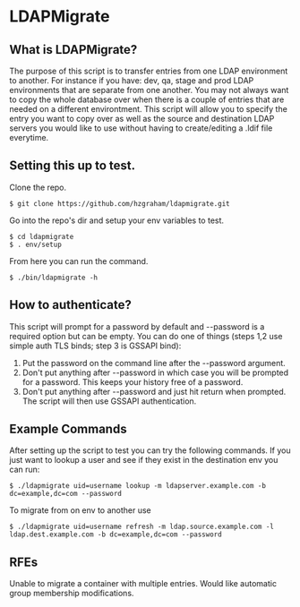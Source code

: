 # LDAPMigrate

## What is LDAPMigrate?

The purpose of this script is to transfer entries from one LDAP environment to another.
For instance if you have: dev, qa, stage and prod LDAP environments that are separate from one another.
You may not always want to copy the whole database over when there is a couple of entries that are needed on a different environtment.
This script will allow you to specify the entry you want to copy over as well as the source and destination LDAP servers you would like to use without having to create/editing a .ldif file everytime.

## Setting this up to test.

Clone the repo.

    $ git clone https://github.com/hzgraham/ldapmigrate.git

Go into the repo's dir and setup your env variables to test.

    $ cd ldapmigrate
    $ . env/setup

From here you can run the command.

    $ ./bin/ldapmigrate -h

## How to authenticate?

This script will prompt for a password by default and --password is a required option but can be empty.
You can do one of things (steps 1,2 use simple auth TLS binds; step 3 is GSSAPI bind):

1. Put the password on the command line after the --password argument.
2. Don't put anything after --password in which case you will be prompted for a password. This keeps your history free of a password.
3. Don't put anything after --password and just hit return when prompted. The script will then use GSSAPI authentication.

## Example Commands

After setting up the script to test you can try the following commands.
If you just want to lookup a user and see if they exist in the destination env you can run:

    $ ./ldapmigrate uid=username lookup -m ldapserver.example.com -b dc=example,dc=com --password

To migrate from on env to another use

    $ ./ldapmigrate uid=username refresh -m ldap.source.example.com -l ldap.dest.example.com -b dc=example,dc=com --password

## RFEs

Unable to migrate a container with multiple entries.
Would like automatic group membership modifications.




